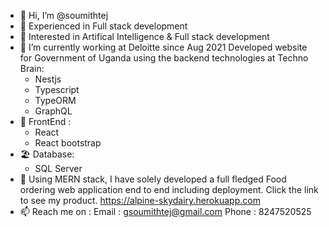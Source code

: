 - 👋 Hi, I’m @soumithtej
- 👀 Experienced in Full stack development
- 🤖 Interested in Artifical Intelligence & Full stack development
- 🌱 I’m currently working at Deloitte since Aug 2021
     Developed website for Government of Uganda using the backend technologies at Techno Brain:
     - Nestjs
     - Typescript
     - TypeORM
     - GraphQL
- 👻 FrontEnd :
     - React
     - React bootstrap
- 🏖️ Database:
     - SQL Server
- 🛒 Using MERN stack, I have solely developed a full fledged Food ordering web application 
     end to end including deployment.
     Click the link to see my product. https://alpine-skydairy.herokuapp.com 
- 📫 Reach me on :
     Email : gsoumithtej@gmail.com
     Phone : 8247520525

<!---
soumithtej/soumithtej is a ✨ special ✨ repository because its `README.md` (this file) appears on your GitHub profile.
You can click the Preview link to take a look at your changes.
--->

